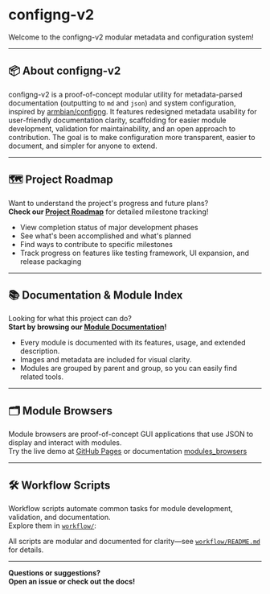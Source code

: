 # configng-v2

Welcome to the configng-v2 modular metadata and configuration system!

---

## 📦 About configng-v2

configng-v2 is a proof-of-concept modular utility for metadata-parsed documentation (outputting to `md` and `json`) and system configuration, inspired by [armbian/configng](https://github.com/armbian/configng). It features redesigned metadata usability for user-friendly documentation clarity, scaffolding for easier module development, validation for maintainability, and an open approach to contribution. The goal is to make configuration more transparent, easier to document, and simpler for anyone to extend.


---

## 🗺️ Project Roadmap

Want to understand the project's progress and future plans?  
**Check our [Project Roadmap](./ROADMAP.md)** for detailed milestone tracking!

- View completion status of major development phases
- See what's been accomplished and what's planned
- Find ways to contribute to specific milestones
- Track progress on features like testing framework, UI expansion, and release packaging

---

## 📚 Documentation & Module Index

Looking for what this project can do?  
**Start by browsing our [Module Documentation](./docs/README.md)!**

- Every module is documented with its features, usage, and extended description.
- Images and metadata are included for visual clarity.
- Modules are grouped by parent and group, so you can easily find related tools.

---

## 🗂 Module Browsers

Module browsers are proof-of-concept GUI applications that use JSON to display and interact with modules.   
Try the live demo at [GitHub Pages](https://tearran.github.io/configng-v2/index.html) or documentation [modules_browsers](https://github.com/Tearran/configng-v2/blob/main/modules_browsers/README.md)

---

## 🛠 Workflow Scripts

Workflow scripts automate common tasks for module development, validation, and documentation.  
Explore them in [`workflow/`](./workflow/):

All scripts are modular and documented for clarity—see [`workflow/README.md`](./workflow/README.md) for details.

---

**Questions or suggestions?  
Open an issue or check out the docs!**
